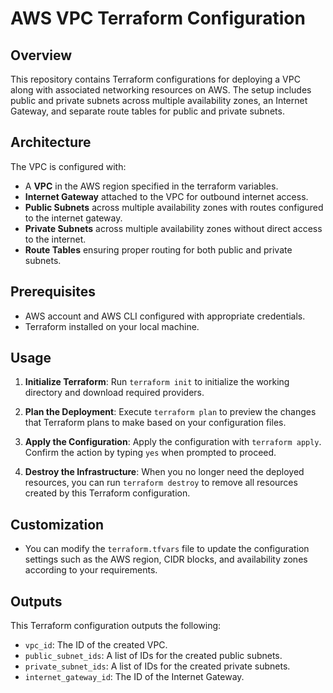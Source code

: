 # AWS VPC Terraform Configuration

## Overview
This repository contains Terraform configurations for deploying a VPC along with associated networking resources on AWS. The setup includes public and private subnets across multiple availability zones, an Internet Gateway, and separate route tables for public and private subnets.

## Architecture
The VPC is configured with:
- A **VPC** in the AWS region specified in the terraform variables.
- **Internet Gateway** attached to the VPC for outbound internet access.
- **Public Subnets** across multiple availability zones with routes configured to the internet gateway.
- **Private Subnets** across multiple availability zones without direct access to the internet.
- **Route Tables** ensuring proper routing for both public and private subnets.


## Prerequisites
- AWS account and AWS CLI configured with appropriate credentials.
- Terraform installed on your local machine.

## Usage
1. **Initialize Terraform**:
   Run `terraform init` to initialize the working directory and download required providers.

2. **Plan the Deployment**:
   Execute `terraform plan` to preview the changes that Terraform plans to make based on your configuration files.

3. **Apply the Configuration**:
   Apply the configuration with `terraform apply`. Confirm the action by typing `yes` when prompted to proceed.

4. **Destroy the Infrastructure**:
   When you no longer need the deployed resources, you can run `terraform destroy` to remove all resources created by this Terraform configuration.

## Customization
- You can modify the `terraform.tfvars` file to update the configuration settings such as the AWS region, CIDR blocks, and availability zones according to your requirements.

## Outputs
This Terraform configuration outputs the following:
- `vpc_id`: The ID of the created VPC.
- `public_subnet_ids`: A list of IDs for the created public subnets.
- `private_subnet_ids`: A list of IDs for the created private subnets.
- `internet_gateway_id`: The ID of the Internet Gateway.